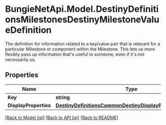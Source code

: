 # BungieNetApi.Model.DestinyDefinitionsMilestonesDestinyMilestoneValueDefinition
The definition for information related to a key/value pair that is relevant for a particular Milestone or component within the Milestone.   This lets us more flexibly pass up information that's useful to someone, even if it's not necessarily us.
## Properties

Name | Type | Description | Notes
------------ | ------------- | ------------- | -------------
**Key** | **string** |  | [optional] 
**DisplayProperties** | [**DestinyDefinitionsCommonDestinyDisplayPropertiesDefinition**](DestinyDefinitionsCommonDestinyDisplayPropertiesDefinition.md) |  | [optional] 

[[Back to Model list]](../README.md#documentation-for-models) [[Back to API list]](../README.md#documentation-for-api-endpoints) [[Back to README]](../README.md)

